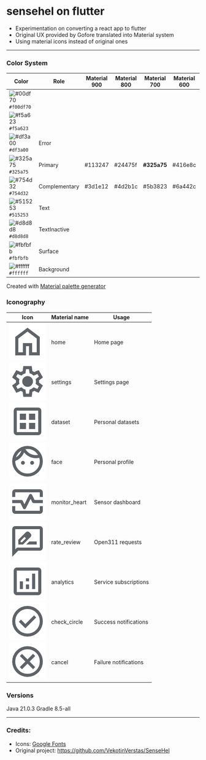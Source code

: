 # sensehel on flutter
- Experimentation on converting a react app to flutter
- Original UX provided by Gofore translated into Material system
- Using material icons instead of original ones

---
### Color System

| Color | Role | Material 900 | Material 800 | Material 700 | Material 600 | Material 500 | Material 400 | Material 300 | Material 200 | Material 100 | Material 50|
|----|----|----|----|----|----|----|----|----|----|----|----|
| ![#00df70](https://placehold.co/15x20/00df70/00df70.png) `#f00df70` | 
| ![#f5a623](https://placehold.co/15x20/f5a623/f5a623.png) `#f5a623` | 
| ![#df3a00](https://placehold.co/15x20/df3a00/df3a00.png) `#df3a00` | Error |
| ![#325a75](https://placehold.co/15x20/325a75/325a75.png) `#325a75` | Primary | #113247 | #24475f | **#325a75** | #416e8c | #4f7d94 | #6890af | #80a4c1 | #a0bfd8 | #bedaef | #def1ff |
| ![#754d32](https://placehold.co/15x20/754d32/754d32.png) `#754d32` | Complementary | #3d1e12 | #4d2b1c | #5b3823 | #6a442c | **#754d32** | #8c664e | #a2806b | #c1a392 | #dfc7b8 | #f9e8da |
| ![#515253](https://placehold.co/15x20/515253/515253.png) `#515253` | Text |
| ![#d8d8d8](https://placehold.co/15x20/d8d8d8/d8d8d8.png) `#d8d8d8` | TextInactive |
| ![#fbfbfb](https://placehold.co/15x20/fbfbfb/fbfbfb.png) `#fbfbfb` | Surface |
| ![#ffffff](https://placehold.co/15x20/ffffff/ffffff.png) `#ffffff` | Background |

Created with [Material palette generator](https://m2.material.io/design/color/the-color-system.html)

### Iconography

| Icon | Material name | Usage |
|----|----|----|
| ![material icon home](/material_icons/home.png) | home | Home page |
| ![material icon settings](/material_icons/settings.png) | settings | Settings page |
| ![material icon dataset](/material_icons/dataset.png) | dataset | Personal datasets |
| ![material icon face](/material_icons/face.png) | face | Personal profile |
| ![material icon monitor heart](/material_icons/monitor_heart.png) | monitor_heart | Sensor dashboard |
| ![material icon rate review](/material_icons/rate_review.png) | rate_review | Open311 requests |
| ![material icon analytics](/material_icons/analytics.png) | analytics | Service subscriptions |
| ![material icon check_circle](/material_icons/check_circle.png) | check_circle | Success notifications |
| ![material icon cancel](/material_icons/cancel.png) | cancel | Failure notifications |

### Versions

Java 21.0.3
Gradle 8.5-all

---
### Credits:

- Icons: [Google Fonts](https://github.com/google/material-design-icons)
- Original project: https://github.com/VekotinVerstas/SenseHel 
